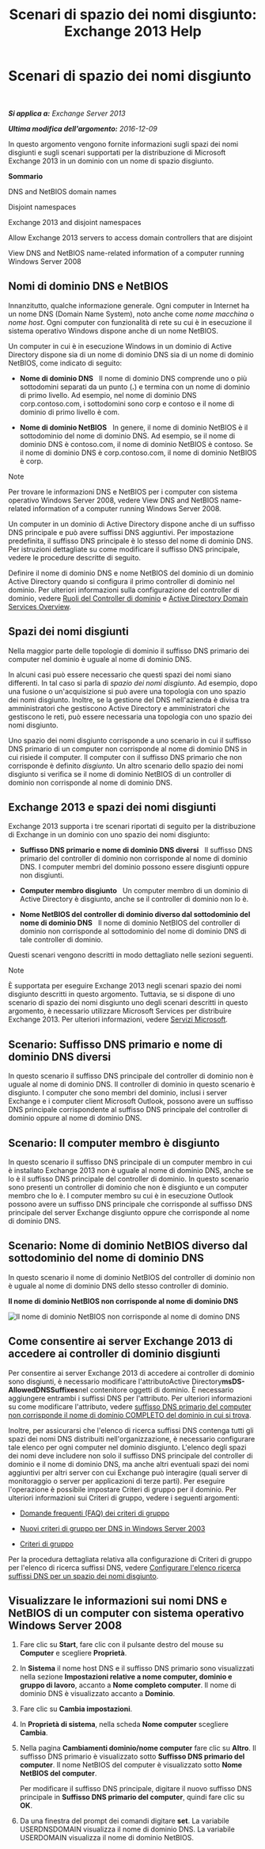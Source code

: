 ﻿---
title: 'Scenari di spazio dei nomi disgiunto: Exchange 2013 Help'
TOCTitle: Scenari di spazio dei nomi disgiunto
ms:assetid: 90101d49-6f45-44be-8a93-eeb2c8283e3b
ms:mtpsurl: https://technet.microsoft.com/it-it/library/Bb676377(v=EXCHG.150)
ms:contentKeyID: 50481171
ms.date: 05/22/2018
mtps_version: v=EXCHG.150
ms.translationtype: MT
---

# Scenari di spazio dei nomi disgiunto

 

_**Si applica a:** Exchange Server 2013_

_**Ultima modifica dell'argomento:** 2016-12-09_

In questo argomento vengono fornite informazioni sugli spazi dei nomi disgiunti e sugli scenari supportati per la distribuzione di Microsoft Exchange 2013 in un dominio con un nome di spazio disgiunto.

**Sommario**

DNS and NetBIOS domain names

Disjoint namespaces

Exchange 2013 and disjoint namespaces

Allow Exchange 2013 servers to access domain controllers that are disjoint

View DNS and NetBIOS name-related information of a computer running Windows Server 2008

## Nomi di dominio DNS e NetBIOS

Innanzitutto, qualche informazione generale. Ogni computer in Internet ha un nome DNS (Domain Name System), noto anche come *nome macchina* o *nome host*. Ogni computer con funzionalità di rete su cui è in esecuzione il sistema operativo Windows dispone anche di un nome NetBIOS.

Un computer in cui è in esecuzione Windows in un dominio di Active Directory dispone sia di un nome di dominio DNS sia di un nome di dominio NetBIOS, come indicato di seguito:

  - **Nome di dominio DNS**   Il nome di dominio DNS comprende uno o più sottodomini separati da un punto (**.**) e termina con un nome di dominio di primo livello. Ad esempio, nel nome di dominio DNS corp.contoso.com, i sottodomini sono corp e contoso e il nome di dominio di primo livello è com.

  - **Nome di dominio NetBIOS**   In genere, il nome di dominio NetBIOS è il sottodominio del nome di dominio DNS. Ad esempio, se il nome di dominio DNS è contoso.com, il nome di dominio NetBIOS è contoso. Se il nome di dominio DNS è corp.contoso.com, il nome di dominio NetBIOS è corp.


> [!NOTE]
> Per trovare le informazioni DNS e NetBIOS per i computer con sistema operativo Windows Server 2008, vedere View DNS and NetBIOS name-related information of a computer running Windows Server 2008.



Un computer in un dominio di Active Directory dispone anche di un suffisso DNS principale e può avere suffissi DNS aggiuntivi. Per impostazione predefinita, il suffisso DNS principale è lo stesso del nome di dominio DNS. Per istruzioni dettagliate su come modificare il suffisso DNS principale, vedere le procedure descritte di seguito.

Definire il nome di dominio DNS e nome NetBIOS del dominio di un dominio Active Directory quando si configura il primo controller di dominio nel dominio. Per ulteriori informazioni sulla configurazione del controller di dominio, vedere [Ruoli del Controller di dominio](https://go.microsoft.com/fwlink/p/?linkid=268367) e [Active Directory Domain Services Overview](https://go.microsoft.com/fwlink/p/?linkid=268366).

## Spazi dei nomi disgiunti

Nella maggior parte delle topologie di dominio il suffisso DNS primario dei computer nel dominio è uguale al nome di dominio DNS.

In alcuni casi può essere necessario che questi spazi dei nomi siano differenti. In tal caso si parla di *spazio dei nomi disgiunto*. Ad esempio, dopo una fusione o un'acquisizione si può avere una topologia con uno spazio dei nomi disgiunto. Inoltre, se la gestione del DNS nell'azienda è divisa tra amministratori che gestiscono Active Directory e amministratori che gestiscono le reti, può essere necessaria una topologia con uno spazio dei nomi disgiunto.

Uno spazio dei nomi disgiunto corrisponde a uno scenario in cui il suffisso DNS primario di un computer non corrisponde al nome di dominio DNS in cui risiede il computer. Il computer con il suffisso DNS primario che non corrisponde è definito *disgiunto*. Un altro scenario dello spazio dei nomi disgiunto si verifica se il nome di dominio NetBIOS di un controller di dominio non corrisponde al nome di dominio DNS.

## Exchange 2013 e spazi dei nomi disgiunti

Exchange 2013 supporta i tre scenari riportati di seguito per la distribuzione di Exchange in un dominio con uno spazio dei nomi disgiunto:

  - **Suffisso DNS primario e nome di dominio DNS diversi**   Il suffisso DNS primario del controller di dominio non corrisponde al nome di dominio DNS. I computer membri del dominio possono essere disgiunti oppure non disgiunti.

  - **Computer membro disgiunto**   Un computer membro di un dominio di Active Directory è disgiunto, anche se il controller di dominio non lo è.

  - **Nome NetBIOS del controller di dominio diverso dal sottodominio del nome di dominio DNS**   Il nome di dominio NetBIOS del controller di dominio non corrisponde al sottodominio del nome di dominio DNS di tale controller di dominio.

Questi scenari vengono descritti in modo dettagliato nelle sezioni seguenti.


> [!NOTE]
> È supportata per eseguire Exchange 2013 negli scenari spazio dei nomi disgiunto descritti in questo argomento. Tuttavia, se si dispone di uno scenario di spazio dei nomi disgiunto uno degli scenari descritti in questo argomento, è necessario utilizzare Microsoft Services per distribuire Exchange 2013. Per ulteriori informazioni, vedere <A href="https://go.microsoft.com/fwlink/p/?linkid=94845">Servizi Microsoft</A>.



## Scenario: Suffisso DNS primario e nome di dominio DNS diversi

In questo scenario il suffisso DNS principale del controller di dominio non è uguale al nome di dominio DNS. Il controller di dominio in questo scenario è disgiunto. I computer che sono membri del dominio, inclusi i server Exchange e i computer client Microsoft Outlook, possono avere un suffisso DNS principale corrispondente al suffisso DNS principale del controller di dominio oppure al nome di dominio DNS.

## Scenario: Il computer membro è disgiunto

In questo scenario il suffisso DNS principale di un computer membro in cui è installato Exchange 2013 non è uguale al nome di dominio DNS, anche se lo è il suffisso DNS principale del controller di dominio. In questo scenario sono presenti un controller di dominio che non è disgiunto e un computer membro che lo è. I computer membro su cui è in esecuzione Outlook possono avere un suffisso DNS principale che corrisponde al suffisso DNS principale del server Exchange disgiunto oppure che corrisponde al nome di dominio DNS.

## Scenario: Nome di dominio NetBIOS diverso dal sottodominio del nome di dominio DNS

In questo scenario il nome di dominio NetBIOS del controller di dominio non è uguale al nome di dominio DNS dello stesso controller di dominio.

**Il nome di dominio NetBIOS non corrisponde al nome di dominio DNS**

![Il nome di dominio NetBIOS non corrisponde al nome di domino DNS](images/Bb676377.1ee18cb6-0296-4875-b572-0ddf33f65f7c(EXCHG.150).gif "Il nome di dominio NetBIOS non corrisponde al nome di domino DNS")

## Come consentire ai server Exchange 2013 di accedere ai controller di dominio disgiunti

Per consentire ai server Exchange 2013 di accedere ai controller di dominio sono disgiunti, è necessario modificare l'attributoActive Directory**msDS-AllowedDNSSuffixes**nel contenitore oggetti di dominio. È necessario aggiungere entrambi i suffissi DNS per l'attributo. Per ulteriori informazioni su come modificare l'attributo, vedere [suffisso DNS primario del computer non corrisponde il nome di dominio COMPLETO del dominio in cui si trova](https://go.microsoft.com/fwlink/p/?linkid=98848).

Inoltre, per assicurarsi che l'elenco di ricerca suffissi DNS contenga tutti gli spazi dei nomi DNS distribuiti nell'organizzazione, è necessario configurare tale elenco per ogni computer nel dominio disgiunto. L'elenco degli spazi dei nomi deve includere non solo il suffisso DNS principale del controller di dominio e il nome di dominio DNS, ma anche altri eventuali spazi dei nomi aggiuntivi per altri server con cui Exchange può interagire (quali server di monitoraggio o server per applicazioni di terze parti). Per eseguire l'operazione è possibile impostare Criteri di gruppo per il dominio. Per ulteriori informazioni sui Criteri di gruppo, vedere i seguenti argomenti:

  - [Domande frequenti (FAQ) dei criteri di gruppo](https://go.microsoft.com/fwlink/p/?linkid=100128)

  - [Nuovi criteri di gruppo per DNS in Windows Server 2003](http://go.microsoft.com/fwlink/p/?linkid=3052%26kbid=294785)

  - [Criteri di gruppo](https://go.microsoft.com/fwlink/p/?linkid=268043)

Per la procedura dettagliata relativa alla configurazione di Criteri di gruppo per l'elenco di ricerca suffissi DNS, vedere [Configurare l'elenco ricerca suffissi DNS per un spazio dei nomi disgiunto](configure-the-dns-suffix-search-list-for-a-disjoint-namespace-exchange-2013-help.md).

## Visualizzare le informazioni sui nomi DNS e NetBIOS di un computer con sistema operativo Windows Server 2008

1.  Fare clic su **Start**, fare clic con il pulsante destro del mouse su **Computer** e scegliere **Proprietà**.

2.  In **Sistema** il nome host DNS e il suffisso DNS primario sono visualizzati nella sezione **Impostazioni relative a nome computer, dominio e gruppo di lavoro**, accanto a **Nome completo computer**. Il nome di dominio DNS è visualizzato accanto a **Dominio**.

3.  Fare clic su **Cambia impostazioni**.

4.  In **Proprietà di sistema**, nella scheda **Nome computer** scegliere **Cambia**.

5.  Nella pagina **Cambiamenti dominio/nome computer** fare clic su **Altro**. Il suffisso DNS primario è visualizzato sotto **Suffisso DNS primario del computer**. Il nome NetBIOS del computer è visualizzato sotto **Nome NetBIOS del computer**.
    
    Per modificare il suffisso DNS principale, digitare il nuovo suffisso DNS principale in **Suffisso DNS primario del computer**, quindi fare clic su **OK**.

6.  Da una finestra del prompt dei comandi digitare **set**. La variabile USERDNSDOMAIN visualizza il nome di dominio DNS. La variabile USERDOMAIN visualizza il nome di dominio NetBIOS.

